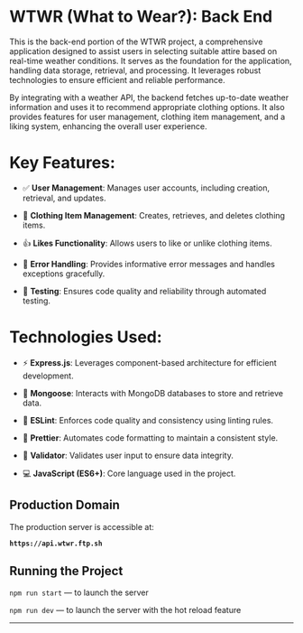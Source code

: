 # WTWR (What to Wear?): Back End

This is the back-end portion of the WTWR project, a comprehensive application designed to assist users in selecting suitable attire based on real-time weather conditions. It serves as the foundation for the application, handling data storage, retrieval, and processing. It leverages robust technologies to ensure efficient and reliable performance.

By integrating with a weather API, the backend fetches up-to-date weather information and uses it to recommend appropriate clothing options. It also provides features for user management, clothing item management, and a liking system, enhancing the overall user experience.

# Key Features:

- ✅ **User Management**: Manages user accounts, including creation, retrieval, and updates.

- 👗 **Clothing Item Management**: Creates, retrieves, and deletes clothing items.

- 👍 **Likes Functionality**: Allows users to like or unlike clothing items.

- 🚫 **Error Handling**: Provides informative error messages and handles exceptions gracefully.

- 🧪 **Testing**: Ensures code quality and reliability through automated testing.

# Technologies Used:

- ⚡️ **Express.js**: Leverages component-based architecture for efficient development.

- 🐘 **Mongoose**: Interacts with MongoDB databases to store and retrieve data.

- 🔎 **ESLint**: Enforces code quality and consistency using linting rules.

- 💅 **Prettier**: Automates code formatting to maintain a consistent style.

- 📝 **Validator**: Validates user input to ensure data integrity.

- 💻 **JavaScript (ES6+)**: Core language used in the project.

## Production Domain

The production server is accessible at:

**`https://api.wtwr.ftp.sh`**

## Running the Project

`npm run start` — to launch the server

`npm run dev` — to launch the server with the hot reload feature

---
